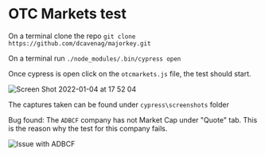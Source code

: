 # OTC Markets test

On a terminal clone the repo `git clone https://github.com/dcavenag/majorkey.git`

On a terminal run `./node_modules/.bin/cypress open`

Once cypress is open click on the `otcmarkets.js` file, the test should start.

![Screen Shot 2022-01-04 at 17 52 04](https://user-images.githubusercontent.com/43622930/148123355-988c2049-2e28-4f45-8a96-b0e66f35b351.png)

The captures taken can be found under `cypress\screenshots` folder

Bug found:
The `ADBCF` company has not Market Cap under "Quote" tab.
This is the reason why the test for this company fails.

![Issue with ADBCF](https://user-images.githubusercontent.com/43622930/148123347-23a0978a-94d1-4eaa-8244-a18037d3b6f3.png)
